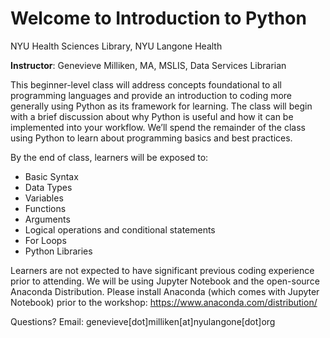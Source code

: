 # Welcome to Introduction to Python

NYU Health Sciences Library, NYU Langone Health

**Instructor**: Genevieve Milliken, MA, MSLIS, Data Services Librarian  
            
This beginner-level class will address concepts foundational to all programming languages and provide an introduction to coding more generally using Python as its framework for learning. The class will begin with a brief discussion about why Python is useful and how it can be implemented into your workflow. We’ll spend the remainder of the class using Python to learn about programming basics and best practices.

By the end of class, learners will be exposed to:

- Basic Syntax
- Data Types
- Variables
- Functions
- Arguments
- Logical operations and conditional statements
- For Loops
- Python Libraries

Learners are not expected to have significant previous coding experience prior to attending. We will be using Jupyter Notebook and the open-source Anaconda Distribution. Please install Anaconda (which comes with Jupyter Notebook) prior to the workshop: https://www.anaconda.com/distribution/ 

Questions? Email: genevieve[dot]milliken[at]nyulangone[dot]org
